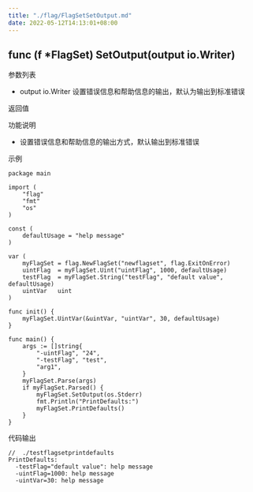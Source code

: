 ```yaml
---
title: "./flag/FlagSetSetOutput.md"
date: 2022-05-12T14:13:01+08:00
---
```

## func (f *FlagSet) SetOutput(output io.Writer)

参数列表
- output io.Writer 设置错误信息和帮助信息的输出，默认为输出到标准错误

返回值

功能说明
- 设置错误信息和帮助信息的输出方式，默认输出到标准错误

示例
        
    package main
    
    import (
    	"flag"
    	"fmt"
    	"os"
    )
    
    const (
    	defaultUsage = "help message"
    )
    
    var (
    	myFlagSet = flag.NewFlagSet("newflagset", flag.ExitOnError)
    	uintFlag  = myFlagSet.Uint("uintFlag", 1000, defaultUsage)
    	testFlag  = myFlagSet.String("testFlag", "default value", defaultUsage)
    	uintVar   uint
    )

    func init() {
    	myFlagSet.UintVar(&uintVar, "uintVar", 30, defaultUsage)
    }
    
    func main() {
    	args := []string{
    		"-uintFlag", "24",
    		"-testFlag", "test",
    		"arg1",
    	}
    	myFlagSet.Parse(args)
    	if myFlagSet.Parsed() {
    		myFlagSet.SetOutput(os.Stderr)
    		fmt.Println("PrintDefaults:")
    		myFlagSet.PrintDefaults()
    	}
    }

代码输出
        
    //  ./testflagsetprintdefaults
    PrintDefaults:
      -testFlag="default value": help message
      -uintFlag=1000: help message
      -uintVar=30: help message
